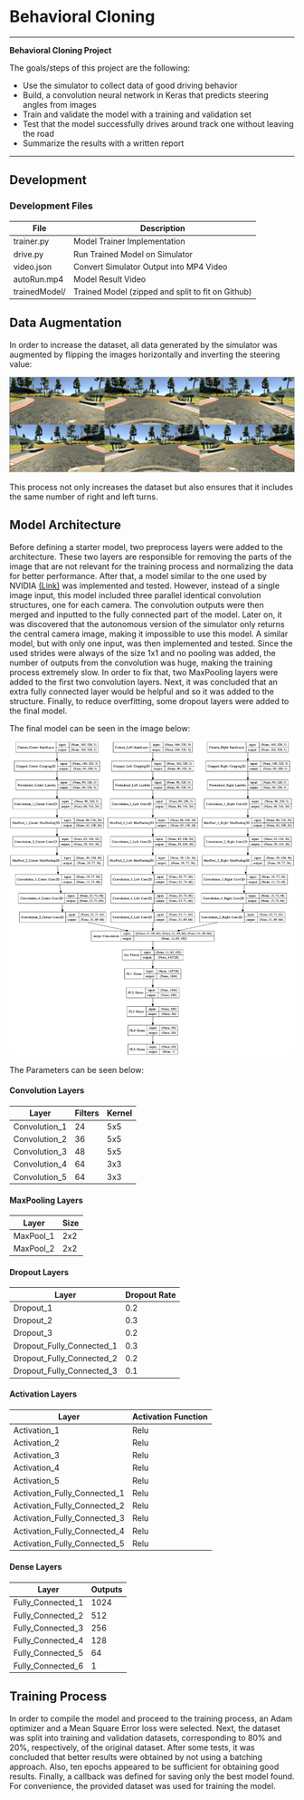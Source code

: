 # **Behavioral Cloning** 

---

**Behavioral Cloning Project**

The goals/steps of this project are the following:
* Use the simulator to collect data of good driving behavior
* Build, a convolution neural network in Keras that predicts steering angles from images
* Train and validate the model with a training and validation set
* Test that the model successfully drives around track one without leaving the road
* Summarize the results with a written report

---
## Development

### Development Files

| File | Description |
| ------ | ------ |
| trainer.py | Model Trainer Implementation |
| drive.py | Run Trained Model on Simulator | 
| video.json | Convert Simulator Output into MP4 Video | 
| autoRun.mp4 | Model Result Video |
| trainedModel/  | Trained Model (zipped and split to fit on Github) |

## Data Augmentation

In order to increase the dataset, all data generated by the simulator was augmented by flipping the images horizontally and inverting the steering value:

![flipped Image](flippedCamera.png)


This process not only increases the dataset but also ensures that it includes the same number of right and left turns.


## Model Architecture

Before defining a starter model, two preprocess layers were added to the architecture. These two layers are responsible for removing the parts of the image that are not relevant for the training process and normalizing the data for better performance.
After that, a model similar to the one used by NVIDIA [(Link)](https://devblogs.nvidia.com/deep-learning-self-driving-cars/)  was implemented and tested. However, instead of a single image input, this model included three parallel identical convolution structures, one for each camera. The convolution outputs were then merged and inputted to the fully connected part of the model. Later on, it was discovered that the autonomous version of the simulator only returns the central camera image, making it impossible to use this model.
A similar model, but with only one input, was then implemented and tested. Since the used strides were always of the size 1x1 and no pooling was added, the number of outputs from the convolution was huge, making the training process extremely slow. In order to fix that, two MaxPooling layers were added to the first two convolution layers. Next, it was concluded that an extra fully connected layer would be helpful and so it was added to the structure. Finally, to reduce overfitting, some dropout layers were added to the final model.

The final model can be seen in the image below:

![Model Image](model.png)

The Parameters can be seen  below:

#### Convolution Layers
| Layer                  | Filters |  Kernel | 
|----------------|------|-------------|
| Convolution_1 | 24 | 5x5 |
| Convolution_2 | 36 | 5x5 |
| Convolution_3 | 48 | 5x5 |
| Convolution_4 | 64 | 3x3 |
| Convolution_5 | 64 | 3x3 |

#### MaxPooling Layers
| Layer                  | Size  | 
|----------------|------|
| MaxPool_1 | 2x2 |
| MaxPool_2 | 2x2 |




#### Dropout Layers
| Layer                  | Dropout Rate  | 
|----------------|------|
| Dropout_1 | 0.2 |
| Dropout_2 | 0.3 |
| Dropout_3 | 0.2 |
| Dropout_Fully_Connected_1 | 0.3 |
| Dropout_Fully_Connected_2 | 0.2 |
| Dropout_Fully_Connected_3 | 0.1 |

#### Activation Layers
| Layer                  | Activation Function  | 
|----------------|------|
| Activation_1 | Relu |
| Activation_2 | Relu |
| Activation_3 | Relu |
| Activation_4 | Relu |
| Activation_5 | Relu |
| Activation_Fully_Connected_1 | Relu |
| Activation_Fully_Connected_2 | Relu |
| Activation_Fully_Connected_3 | Relu |
| Activation_Fully_Connected_4 | Relu |
| Activation_Fully_Connected_5 | Relu |


#### Dense Layers
| Layer                  | Outputs  | 
|----------------|------|
| Fully_Connected_1 | 1024 |
| Fully_Connected_2 | 512 |
| Fully_Connected_3 | 256 |
| Fully_Connected_4 | 128 |
| Fully_Connected_5 | 64 |
| Fully_Connected_6 | 1 |



## Training Process


In order to compile the model and proceed to the training process, an Adam optimizer and a Mean Square Error loss were selected. Next, the dataset was split into training and validation datasets, corresponding to 80% and 20%, respectively, of the original dataset. After some tests, it was concluded that better results were obtained by not using a batching approach. Also, ten epochs appeared to be sufficient for obtaining good results.
Finally, a callback was defined for saving only the best model found. For convenience, the provided dataset was used for training the model.
